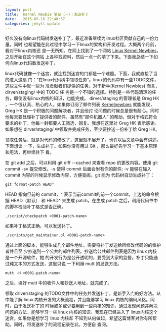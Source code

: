 ```yaml
---
layout: post
title:  Kernel Newbie 笔记（一）：发送补丁
date:   2015-09-16 22:48:37
categories: jekyll update
---
```


好久没有向linux代码树发送补丁了，最近准备继续为linux社区贡献自己的一份力量。同时
也希望能在此过程中学习一下linux的架构和开发过程。大概两个月前，我对于linux内核还
是一无所知。在网上找到了一个网站 [Linux Kernel Newbies][LKN]，之后开始在这个网站
上各种找资料，然后一点一的啃了下来。下面我总结一下如何向linux代码数发送补丁。

linux代码就像一个迷宫，就连找到迷宫的门都是一个难题。下面，我就直接了当的进入这扇
门：”在linux代码树中领取任务“。linux的代码中有一些TODO文件，这些文件中就一些为
准贡献者们提供的任务。对于新手(Kernel Newbies) 而言，dirver/staging/ 中的 TODO 任
务是一个不错的选择。特别是一些代码清理的任务，即使没有linux内核的知识，也能完成。
dirver/staging 的管理者是 Greg HK ，一个很认真、热心的人。如果你订阅了邮件列表
[Kernelnewbies][kernelnewbies] 就能发现，Greg HK 是一个积极的问题解决者，并且他讨
论问题的时候总是很有耐心。同时他每天要处理补丁提供者的邮件，虽然有”邮件机器人“
的帮助，但对于格式符合要求的补丁，他每一封都要人工筛选，回复。我想在这里对
Greg HK 表示感谢。如果想在 dirver/staging/ 中领取并完成任务，至少要抄送一份补丁给
Greg HK。

领取任务后，就是对代码的修改了，这里就不展开了。也许以后文章中会有讲述。下面想谈
一下，生成补丁。如果你没有用过 Git ，那么最好先学习一下基本原理和用法，再继续往下
看。

在 git add <file> 之后，可以利用 git diff --cached 来查看 repo 的更改内容。使用
git commit -sv 提交修改。-s 使得 commit 后面会附有你的邮件; -v 能够在输入 commit
内容的时候显示修改内容，方便查阅。git 能为 代码树自动生成补丁：

    git format-patch HEAD^

HEAD 指向但前的 commit，^ 表示当前commit的前一个commit。上边的命令根据 HEAD（默认）
和 HEAD^ 来生成 patch。在生成 patch 之后，利用代码书中的脚本检验补丁格式是否正确。

    ./script/checkpatch <0001-patch-name>

如果补丁格式正确，可以发送补丁。

    ./scripts/get_maintainer.pl <0001-patch-name>

通过上面的脚本，能够生成几个邮件地址。需要将补丁发送给所修改代码的的维护者并且至
少抄送到一个公共的邮件列表。抄送给公共邮件列表是因为 linux 内核是一个开源软件，她
的开发行为是公开透明的，要受到大家的监督。补丁只能通过纯文本的方式发送，这里只说
一下利用 mutt 的发送方法。

    mutt -H <0001-patch-name>

之后，填好 mutt 中的收件人和抄送人地址，就完成了。

领取 driver/staging 的TODO文件中的任务并发送补丁，是新手入门的好方法。从中能了解
linux 内核开发的大概流程，并且能够学习 linux 内核的编码风格。同时，由于发送补丁的
时候或多或少要用到一些内核的知识，通过发现问题并解决问题的方法，能够学习一些
linux 内核的知识。我现在已经进入了 linux内核这个迷宫，如果你是想学习 linux 内核却
不知到从何做起，希望这篇博客对你有所帮助。同时，将发送补丁的流程记录在此，方便自
查阅。


[LKN]: http://kernelnewbies.org/
[kernelnewbies]: http://lists.kernelnewbies.org/mailman/listinfo/kernelnewbies

